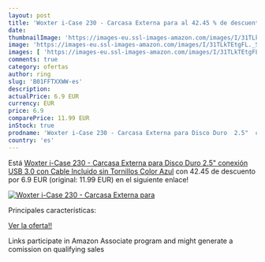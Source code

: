 ```yaml
---
layout: post
title: 'Woxter i-Case 230 - Carcasa Externa para al 42.45 % de descuento'
date: 
thumbnailImage: 'https://images-eu.ssl-images-amazon.com/images/I/31TLkTEtgFL._SL200_.jpg'
image: 'https://images-eu.ssl-images-amazon.com/images/I/31TLkTEtgFL._SL200_.jpg'
images: [ 'https://images-eu.ssl-images-amazon.com/images/I/31TLkTEtgFL._SL200_.jpg' ]
comments: true
category: ofertas
author: ring
slug: 'B01FFTXXWW-es'
description:
actualPrice: 6.9 EUR
currency: EUR
price: 6.9
comparePrice: 11.99 EUR
inStock: true
prodname: 'Woxter i-Case 230 - Carcasa Externa para Disco Duro  2.5"  conexión USB 3.0 con Cable Incluido  sin Tornillos  Color Azul'
country: 'es'
---
```


Está [Woxter i-Case 230 - Carcasa Externa para Disco Duro  2.5"  conexión USB 3.0 con Cable Incluido  sin Tornillos  Color Azul](https://www.amazon.es/dp/B01FFTXXWW/?tag=tolees-21) con 42.45 de descuento por 6.9 EUR (original: 11.99 EUR) en el siguiente enlace!

[![Woxter i-Case 230 - Carcasa Externa para](https://images-eu.ssl-images-amazon.com/images/I/31TLkTEtgFL._SL200_.jpg)](https://www.amazon.es/dp/B01FFTXXWW/?tag=tolees-21)

Principales características:


[Ver la oferta!!](https://www.amazon.es/dp/B01FFTXXWW/?tag=tolees-21)

Links participate in Amazon Associate program and might generate a comission on qualifying sales


